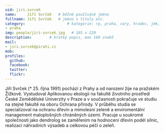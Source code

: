 ```yaml
---
uid: jiri.svrcek
name:     Jiří Svrček  	# běžně používáné jméno
fullname: Jiří Svrček 	# jméno s tituly etc.
category:                 	# kategorie: rp, praha, vary, hradec, jmk, senat
- praha
img: people/jiri-svrcek.jpg   # 165 x 220
description:      	# kratký popis, max 160 znaků
mail:
- jiri.svrcek@pirati.cz
mob:			 
profiles:
  github:       
  facebook:  
  twitter: 		  
  flickr:		  
---
```


Jiří Svrček (* 25. října 1991) pochází z Prahy a od narození žije na pražském Žižkově. Vystudoval Aplikovanou ekologii na fakultě životního prostředí České Zemědělské Univerzity v Praze a v současnosti pokračuje ve studiu na stejné fakultě na oboru Ochrana přírody. V průběhu studia se specializoval na ochranu dřevin a mimolesní zeleně a enviromentální management maloplošných chráněných území. Pracuje u soukromé společnosti jako dendrolog se zaměřením na hodnocení dřevin podél silnic, realizaci náhradních výsadeb a celkovou péči o zeleň.
